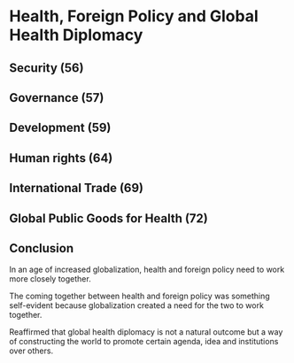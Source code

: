 # Health, Foreign Policy and Global Health Diplomacy

## Security (56)

## Governance (57)

## Development (59)

## Human rights (64)

## International Trade (69)

## Global Public Goods for Health (72)

## Conclusion

In an age of increased globalization, health and foreign policy need to work more closely together.

The coming together between health and foreign policy was something self-evident because globalization created a need for the two to work together.

Reaffirmed that global health diplomacy is not a natural outcome but a way of constructing the world to promote certain agenda, idea and institutions over others.
